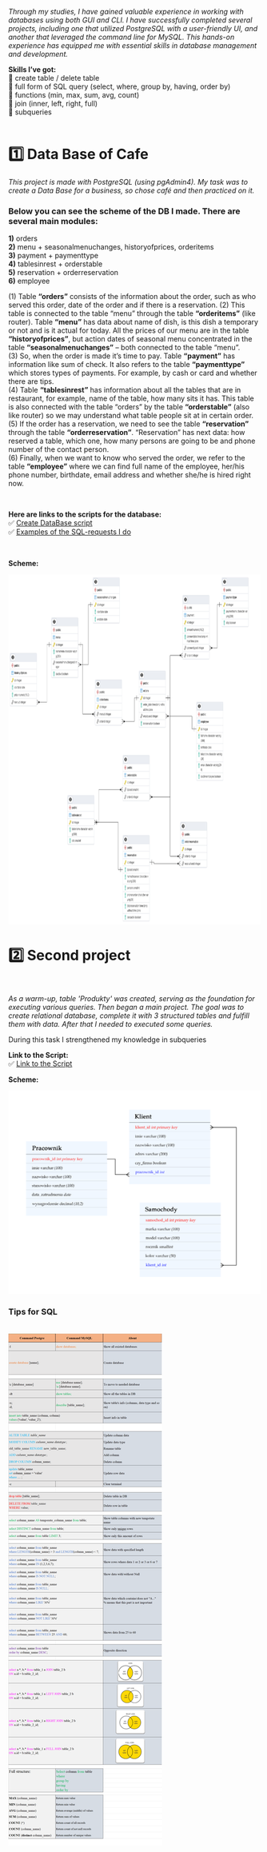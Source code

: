 <p><i>Through my studies, I have gained valuable experience in working with databases using both GUI and CLI. I have successfully completed several projects, including one that utilized PostgreSQL with a user-friendly UI, and another that leveraged the command line for MySQL. This hands-on experience has equipped me with essential skills in database management and development.  </i></p>

**Skills I’ve got:**
<br>🔹	create table / delete table
<br>🔹 	full form of SQL query (select, where, group by, having, order by)
<br>🔹 functions (min, max, sum, avg, count)
<br>🔹 	join (inner, left, right, full)
<br>🔹 	subqueries
<br>
<br>

# 1️⃣ Data Base of Cafe
<p><i>This project is made with PostgreSQL (using pgAdmin4).
My task was to create a Data Base for a business, so chose café and then practiced on it.</i></p>

### Below you can see the scheme of the DB I made. There are several main modules:
**1)**	orders
<br>**2)**	menu + seasonalmenuchanges, historyofprices, orderitems
<br>**3)**	payment + paymenttype
<br>**4)**	tablesinrest + orderstable
<br>**5)**	reservation + orderreservation
<br>**6)**	employee


(1) Table **“orders”** consists of the information about the order, such as who served this order, date of the order and if there is a reservation. (2) This table is connected to the table “menu” through the table **“orderitems”** (like router). Table **“menu”** has data about name of dish, is this dish a temporary or not and is it actual for today. All the prices of our menu are in the table **“historyofprices”**, but action dates of seasonal menu concentrated in the table **“seasonalmenuchanges”** – both connected to the table “menu”. 
<br>(3) So, when the order is made it’s time to pay. Table **“payment”** has information like sum of check. It also refers to the table **“paymenttype”** which stores types of payments. For example, by cash or card and whether there are tips.
<br>(4) Table **“tablesinrest”** has information about all the tables that are in restaurant, for example, name of the table, how many sits it has. This table is also connected with the table “orders” by the table **“orderstable”** (also like router) so we may understand what table people sit at in certain order.
<br>(5) If the order has a reservation, we need to see the table **“reservation”** through the table **“orderreservation”**. “Reservation” has next data: how reserved a table, which one, how many persons are going to be and phone number of the contact person.
<br>(6) Finally, when we want to know who served the order, we refer to the table **“employee”** where we can find full name of the employee, her/his phone number, birthdate, email address and whether she/he is hired right now.

<br>

**Here are links to the scripts for the database:**
<br>✅ [Create DataBase script](DataBase_Cafe_Create.sql)
<br>✅ [Examples of the SQL-requests I do](Scrips.txt)

<br>

**Scheme:**
<div align="center"><img height="700" src="Tables.pgerd.png"  /></div> 

# 2️⃣ Second project
<br>
<p><i>As a warm-up, table 'Produkty' was created, serving as the foundation for executing various queries.
Then began a main project. The goal was to create relational database, complete it with 3 structured tables and fulfill them with data. After that I needed to executed some queries.</i></p>
<p>During this task I strengthened my knowledge in subqueries</p>

**Link to the Script:**
<br>
✅ <a href='Scripts from Trainee.sql'>Link to the Script</a>

**Scheme:**

<img src='Schema.png' alt='Schema of Second Project' style='width:auto'>




### Tips for SQL

<br>
<img src="Tips_for_SQL.png" alt="Tip's for SQL" style="width:auto">
